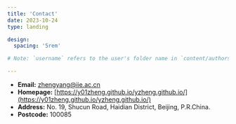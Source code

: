 ```yaml
---
title: 'Contact'
date: 2023-10-24
type: landing

design:
  spacing: '5rem'

# Note: `username` refers to the user's folder name in `content/authors/`

---
```


- **Email:** [zhengyang@iie.ac.cn](mailto:zhengyang@iie.ac.cn)
- **Homepage:** [https://y01zheng.github.io/yzheng.github.io/](https://y01zheng.github.io/yzheng.github.io/)
- **Address:** No. 19, Shucun Road, Haidian District, Beijing, P.R.China.
- **Postcode:** 100085



